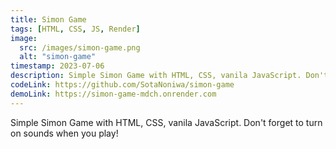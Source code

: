 ```yaml
---
title: Simon Game
tags: [HTML, CSS, JS, Render]
image:
  src: /images/simon-game.png
  alt: "simon-game"
timestamp: 2023-07-06
description: Simple Simon Game with HTML, CSS, vanila JavaScript. Don't forget to turn on sounds when you play!
codeLink: https://github.com/SotaNoniwa/simon-game
demoLink: https://simon-game-mdch.onrender.com
---
```


Simple Simon Game with HTML, CSS, vanila JavaScript. Don't forget to turn on sounds when you play!
